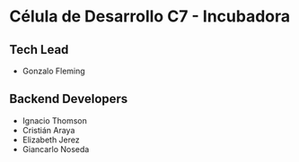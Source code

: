 # Célula de Desarrollo C7 - Incubadora

## Tech Lead

- Gonzalo Fleming

## Backend Developers

- Ignacio Thomson
- Cristián Araya
- Elizabeth Jerez
- Giancarlo Noseda